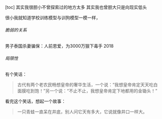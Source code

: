 [toc]
其实我很胆小不曾探索过的地方太多
其实我也曾胆大只是向现实低头

很小我就知道学校训练模型与训狗模型一模一样，

###### 脆弱的关系
男子泰国杀妻骗保：人前恩爱，为3000万狠下毒手 2018

###### 局限性
有个笑话：
> 古代有两个老农民畅想皇帝的奢华生活，一个说：“我想皇帝肯定天天吃白面膜吃到饱！”另一个说：“不止不止，我想皇帝肯定下地都用的金锄头！”

看完这个笑话，想起一个故事：
> 一只青蛙一直呆在井底，别人问它天有多大，它说就像井口一样大。
